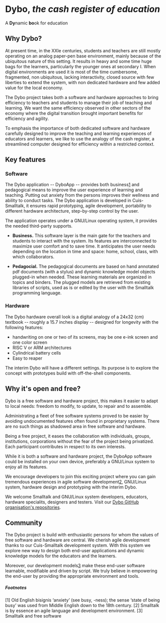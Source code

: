 # Dybo, _the cash register of education_

A **Dy**namic **bo**ok for education

## Why Dybo?
At present time, in the XXIe centuries, students and teachers are still mostly operating on an analog paper-pen base environment, mainly because of the ubiquitous nature of this setting. It results in heavy and some time huge bags for the learners, particularly the younger ones at secondary I. When digital environments are used it is most of the time cumbersome, fragmented, non ubiquitous, lacking interactivity, closed source with few liberties to extend the system, with non dedicated hardware and few added value for the local economy.

The Dybo project takes both a software and hardware approaches to bring efficiency to teachers and students to manage their job of teaching and learning. We want the same efficiency observed in other sectors of the economy where the digital transition brought important benefits for efficiency and agility.

To emphasis the importance of both dedicated software and hardware carefully designed to improve the teaching and learning experiences of educators and learners, we like to use the analogy of the cash register, a streamlined computer designed for efficiency within a restricted context.

## Key features
### Software
The Dybo application -- DyboApp -- provides both business[1](#footnotes) and pedagogical means to improve the user experience of learning and teaching. Putting out anxiety from the persons improves their wellness and ability to conduct tasks. The Dybo application is developed in Cuis-Smalltalk, it ensures rapid prototyping, agile development, portability to different hardware architecture, step-by-step control by the user.

The application operates under a GNU/Linux operating system, it provides the needed third-party supports.

* **Business.** This software layer is the main gate for the teachers and students to interact with the system. Its features are interconnected to maximize user comfort and to save time. It anticipates the user needs depending on the location in time and space: home, school, class, with which collaborators.

* **Pedagocial.** The pedagogical documents are based on hand annotated pdf documents (with a stylus) and dynamic knowledge model objects plugged-in when needed. These learning materials are organized in topics and binders. The plugged models are retrieved from existing libraries of scripts, used as is or edited by the user with the Smalltalk programming language. 

### Hardware
The Dybo hardware overall look is a digital analogy of a 24x32 (cm) textbook -- roughly a 15.7 inches display -- designed for longevity with the following features:
* handwriting on one or two of its screens, may be one e-ink screen and one color screen
* RISC V or ARM architectures
* Cylindrical battery cells
* Easy to reaper 

The interim Dybo will have a different settings. Its purpose is to explore the concept with prototypes build with off-the-shell components.

## Why it's open and free?
Dybo is a free software and hardware project, this makes it easier to adapt to
local needs: freedom to modify, to update, to repair and to assemble.

Administrating a fleet of free software systems proved to be easier by avoiding undocumented features often found in proprietary systems. There are no such things as shadowed area in free software and hardware.

Being a free project, it eases the collaboration with individuals, groups, institutions, corporations without the fear of the project being privatized. Each participant contributes in respect to its own interests.


While it is both a software and hardware project, the DyboApp software could be installed on your own device, preferably a GNU/Linux system to enjoy all its  features.

We encourage developers to join this exciting project where you can gain tremendous experiences in agile software development[2](#footnotes), GNU/Linux system, hardware design and prototyping with the interim Dybo.

We welcome Smalltalk and GNU/Linux system developers, educators, hardware specialits, designers and testers. Visit our [Dybo GitHub organisation's repositories](https://github.com/orgs/Dynamic-Book/repositories).

## Community
The Dybo project is build with enthusiastic persons for whom the values of free software and hardware are central. We cherish agile development thanks to our Cuis-Smalltalk development system. With this system we explore new way to design both end-user applications and dynamic knowledge models for the educators and the learners. 

Moreover, our development models[3](#footnotes) make these end-user software learnable, modifiable and driven by script. We truly believe in empowering the end-user by providing the appropriate environment and tools.

##### Footnotes 
[1] Old English bisignis ‘anxiety’ (see busy, -ness); the sense ‘state of being busy’ was used from Middle English down to the 18th century.
[2] Smalltalk is by essence an agile language and development environment.
[3] Smalltalk and free software
